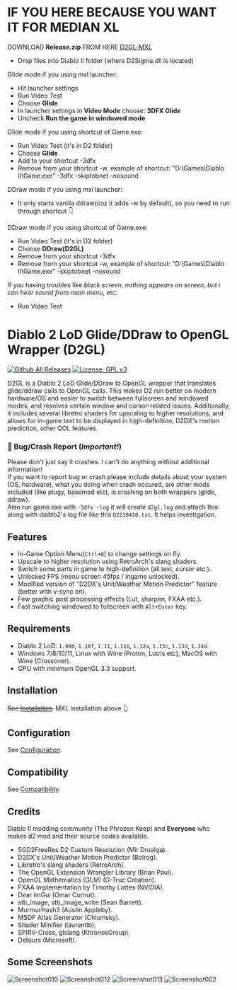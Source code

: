 # IF YOU HERE BECAUSE YOU WANT IT FOR MEDIAN XL
DOWNLOAD **Release.zip** FROM HERE [D2GL-MXL](https://github.com/Pooquer/d2gl-mxl/releases)
- Drop files into Diablo II folder (where D2Sigma.dll is located)

Glide mode if you using mxl launcher: 
- Hit launcher settings
- Run Video Test
- Choose **Glide**
- In launcher settings in **Video Mode** choose: **3DFX Glide**
- Uncheck **Run the game in windowed mode**

Glide mode if you using shortcut of Game.exe:
- Run Video Test (it's in D2 folder)
- Choose **Glide**
- Add to your shortcut -3dfx
- Remove from your shortcut -w, example of shortcut: "D:\Games\Diablo II\Game.exe" -3dfx -skiptobnet -nosound

DDraw mode if you using mxl launcher: 
- It only starts vanilla ddraw(coz it adds -w by default), so you need to run through shortcut 👇

DDraw mode if you using shortcut of Game.exe:
- Run Video Test (it's in D2 folder)
- Choose **DDraw(D2GL)**
- Remove from your shortcut -3dfx
- Remove from your shortcut -w, example of shortcut: "D:\Games\Diablo II\Game.exe" -skiptobnet -nosound

If you having troubles like *black screen*, *nothing appears on screen, but i can hear sound from main menu*, etc:
- Run Video Test

# Diablo 2 LoD Glide/DDraw to OpenGL Wrapper (D2GL)
[![Github All Releases](https://img.shields.io/github/downloads/bayaraa/d2gl/total.svg)](https://github.com/bayaraa/d2gl/releases) [![License: GPL v3](https://img.shields.io/badge/License-GPLv3-blue.svg)](https://github.com/bayaraa/d2gl/blob/master/LICENSE.md)

D2GL is a Diablo 2 LoD Glide/DDraw to OpenGL wrapper that translates glide/ddraw calls to OpenGL calls. This makes D2 run better on modern hardware/OS and easier to switch between fullscreen and windowed modes, and resolves certain window and cursor-related issues. Additionally, it includes several libretro shaders for upscaling to higher resolutions, and allows for in-game text to be displayed in high-definition, D2DX's motion prediction, other QOL features.

### 🚩 Bug/Crash Report (***Important!***)

Please don't just say it crashes. I can't do anything without additional information!  
If you want to report bug or crash please include details about your system (OS, hardware), what you doing when crash occured, are other mods included (like plugy, basemod etc), is crashing on both wrappers (glide, ddraw).  
Also run game.exe with `-3dfx -log` it will create `d2gl.log` and attach this along with diablo2's log file like this `D2230410.txt`. It helps investigation.

## Features

- In-Game Option Menu(`Ctrl+O`) to change settings on fly.
- Upscale to higher resolution using RetroArch's slang shaders.
- Switch some parts in game to high-definition (all text, cursor etc.).
- Unlocked FPS (menu screen 45fps / ingame unlocked).
- Modified version of "D2DX's Unit/Weather Motion Predictor" feature (better with v-sync on).
- Few graphic post processing effects (Lut, sharpen, FXAA etc.).
- Fast switching windowed to fullscreen with `Alt+Enter` key.

## Requirements

- Diablo 2 LoD: ``1.09d``, ``1.10f``, ``1.11``, ``1.11b``, ``1.12a``, ``1.13c``, ``1.13d``, ``1.14d``.
- Windows 7/8/10/11, Linux with Wine (Proton, Lutris etc), MacOS with Wine (Crossover).
- GPU with minimum OpenGL 3.3 support.

## Installation

~~See [Installation](https://github.com/bayaraa/d2gl/wiki/Installation).~~ MXL installation above 👆

## Configuration

See [Configuration](https://github.com/bayaraa/d2gl/wiki/Configuration).

## Compatibility

See [Compatibility](https://github.com/bayaraa/d2gl/wiki/Compatibility).

## Credits

Diablo II modding community (The Phrozen Keep) and **Everyone** who makes d2 mod and their source codes available.

- SGD2FreeRes D2 Custom Resolution (Mir Drualga).
- D2DX's Unit/Weather Motion Predictor (Bolrog).
- Libretro's slang shaders (RetroArch).
- The OpenGL Extension Wrangler Library (Brian Paul).
- OpenGL Mathematics (GLM) (G-Truc Creation).
- FXAA implementation by Timothy Lottes (NVIDIA).
- Dear ImGui (Omar Cornut).
- stb_image, stb_image_write (Sean Barrett).
- MurmurHash3 (Austin Appleby).
- MSDF Atlas Generator (Chlumsky).
- Shader Minifier (laurentlb).
- SPIRV-Cross, glslang (KhronosGroup).
- Detours (Microsoft).

## Some Screenshots

![Screenshot010](https://user-images.githubusercontent.com/2043880/220664490-2a9b34d8-ca7c-4e52-a57d-d43c508f5813.png)
![Screenshot012](https://user-images.githubusercontent.com/2043880/220668775-3351be3b-27fa-4800-883f-09e5eb935c47.png)
![Screenshot013](https://user-images.githubusercontent.com/2043880/220666692-967a8c13-f480-4ac6-af1e-b45fda3bdee3.png)
![Screenshot002](https://user-images.githubusercontent.com/2043880/220667272-a83aa2cd-d038-41ea-a878-a6e148b8f9f6.png)
